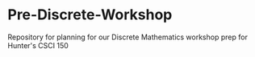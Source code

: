 # Pre-Discrete-Workshop
Repository for planning for our Discrete Mathematics workshop prep for Hunter's CSCI 150 
